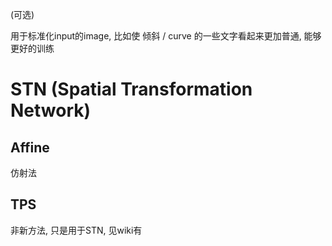 (可选)

用于标准化input的image, 比如使 倾斜 / curve 的一些文字看起来更加普通, 能够更好的训练

# STN (Spatial Transformation Network)

## Affine
仿射法
## TPS
非新方法, 只是用于STN, 见wiki有